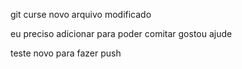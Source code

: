   git curse
  novo arquivo modificado

  eu preciso adicionar para poder comitar
  gostou ajude

  teste novo para fazer push
